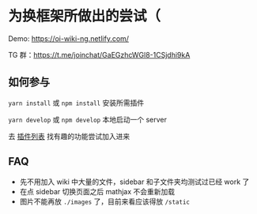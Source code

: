 # 为换框架所做出的尝试（

Demo: https://oi-wiki-ng.netlify.com/

TG 群：https://t.me/joinchat/GaEGzhcWGl8-1CSjdhi9kA

## 如何参与

`yarn install` 或 `npm install` 安装所需插件

`yarn develop` 或 `npm develop` 本地启动一个 server

去 [插件列表](https://www.gatsbyjs.org/plugins/) 找有趣的功能尝试加入进来

## FAQ

- 先不用加入 wiki 中大量的文件，sidebar 和子文件夹均测试过已经 work 了
- 在点 sidebar 切换页面之后 mathjax 不会重新加载
- 图片不能再放 `./images` 了，目前来看应该得放 `/static`